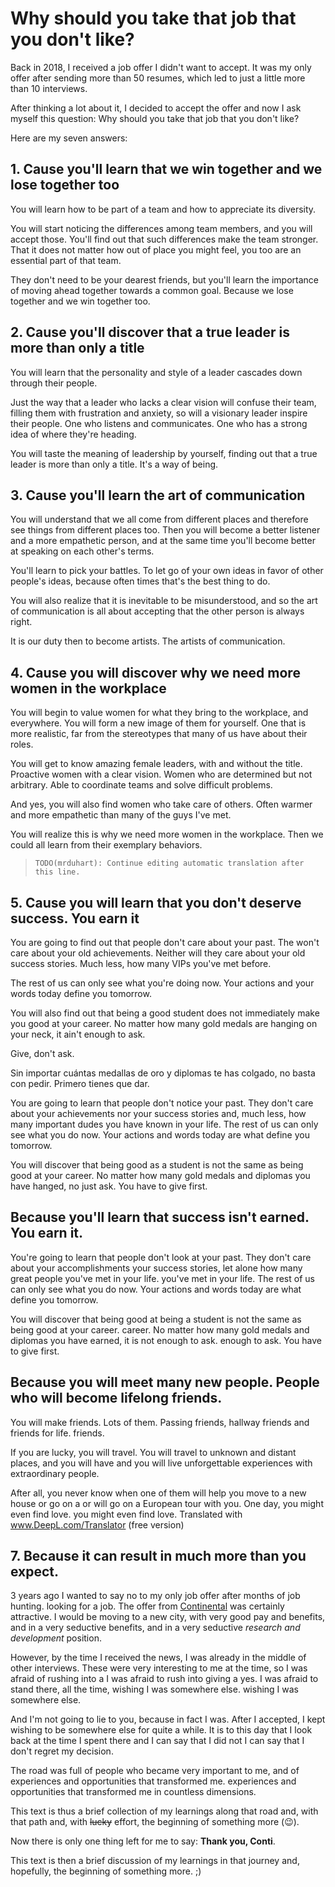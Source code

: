 # Why should you take that job that you don't like?

<!-- Intro -->

Back in 2018, I received a job offer I didn't want to accept. It was my only
offer after sending more than 50 resumes, which led to just a little more than
10 interviews.

After thinking a lot about it, I decided to accept the offer and now I ask
myself this question: Why should you take that job that you don't like?

Here are my seven answers:

<!-- Team -->

## 1. Cause you'll learn that we win together and we lose together too

You will learn how to be part of a team and how to appreciate its diversity.

You will start noticing the differences among team members, and you will accept
those. You'll find out that such differences make the team stronger. That it
does not matter how out of place you might feel, you too are an essential part
of that team.

They don't need to be your dearest friends, but you'll learn the importance of
moving ahead together towards a common goal. Because we lose together and we win
together too.

<!-- Leadership -->

## 2. Cause you'll discover that a true leader is more than only a title

You will learn that the personality and style of a leader cascades down through
their people.

Just the way that a leader who lacks a clear vision will confuse their team,
filling them with frustration and anxiety, so will a visionary leader inspire
their people. One who listens and communicates. One who has a strong idea of
where they're heading.

You will taste the meaning of leadership by yourself, finding out that a true
leader is more than only a title. It's a way of being.

<!-- Patience and communication -->

## 3. Cause you'll learn the art of communication

You will understand that we all come from different places and therefore see
things from different places too. Then you will become a better listener and a
more empathetic person, and at the same time you'll become better at speaking on
each other's terms.

You'll learn to pick your battles. To let go of your own ideas in favor of other
people's ideas, because often times that's the best thing to do.

You will also realize that it is inevitable to be misunderstood, and so the art
of communication is all about accepting that the other person is always right.

It is our duty then to become artists. The artists of communication.

<!-- Women -->

## 4. Cause you will discover why we need more women in the workplace

You will begin to value women for what they bring to the workplace, and
everywhere. You will form a new image of them for yourself. One that is more
realistic, far from the stereotypes that many of us have about their roles.

You will get to know amazing female leaders, with and without the title.
Proactive women with a clear vision. Women who are determined but not arbitrary.
Able to coordinate teams and solve difficult problems.

And yes, you will also find women who take care of others. Often warmer and more
empathetic than many of the guys I've met.

You will realize this is why we need more women in the workplace. Then we could
all learn from their exemplary behaviors.

> `TODO(mrduhart): Continue editing automatic translation after this line.`

<!-- Give, don't ask -->

## 5. Cause you will learn that you don't deserve success. You earn it

You are going to find out that people don't care about your past. The won't care about your old achievements. Neither will they care about your old success stories. Much less, how many VIPs you've met before.

The rest of us can only see what you're doing now. Your actions and your words today define you tomorrow.

You will also find out that being a good student does not immediately make you good at your career. No matter how many gold medals are hanging on your neck, it ain't enough to ask.

Give, don't ask.

Sin importar cuántas medallas de oro y diplomas te has colgado, no
basta con pedir. Primero tienes que dar.

You are going to learn that people don't notice your past. They don't care about
your achievements nor your success stories and, much less, how many important
dudes you have known in your life. The rest of us can only see what you do now.
Your actions and words today are what define you tomorrow.

You will discover that being good as a student is not the same as being good at
your career. No matter how many gold medals and diplomas you have hanged, no
just ask. You have to give first.

<!-- Give, don't ask -->

## Because you'll learn that success isn't earned. You earn it.

You're going to learn that people don't look at your past. They don't care about
your accomplishments your success stories, let alone how many great people
you've met in your life. you've met in your life. The rest of us can only see
what you do now. Your actions and words today are what define you tomorrow.

You will discover that being good at being a student is not the same as being
good at your career. career. No matter how many gold medals and diplomas you
have earned, it is not enough to ask. enough to ask. You have to give first.

<!-- Friends -->

## Because you will meet many new people. People who will become lifelong friends.

You will make friends. Lots of them. Passing friends, hallway friends and
friends for life. friends.

If you are lucky, you will travel. You will travel to unknown and distant
places, and you will have and you will live unforgettable experiences with
extraordinary people.

After all, you never know when one of them will help you move to a new house or
go on a or will go on a European tour with you. One day, you might even find
love. you might even find love. Translated with www.DeepL.com/Translator (free
version)

<!-- Finish -->

## 7. Because it can result in much more than you expect.

3 years ago I wanted to say no to my only job offer after months of job hunting.
looking for a job. The offer from
[Continental](https://www.continental-jobs.com/) was certainly attractive. I
would be moving to a new city, with very good pay and benefits, and in a very
seductive benefits, and in a very seductive _research and development_ position.

However, by the time I received the news, I was already in the middle of other
interviews. These were very interesting to me at the time, so I was afraid of
rushing into a I was afraid to rush into giving a yes. I was afraid to stand
there, all the time, wishing I was somewhere else. wishing I was somewhere else.

And I'm not going to lie to you, because in fact I was. After I accepted, I kept
wishing to be somewhere else for quite a while. It is to this day that I look
back at the time I spent there and I can say that I did not I can say that I
don't regret my decision.

The road was full of people who became very important to me, and of experiences
and opportunities that transformed me. experiences and opportunities that
transformed me in countless dimensions.

This text is thus a brief collection of my learnings along that road and, with
that path and, with ~~lucky~~ effort, the beginning of something more (😉).

Now there is only one thing left for me to say: **Thank you, Conti**.

<!-- ####################################################################### -->

This text is then a brief discussion of my learnings in that journey and,
hopefully, the beginning of something more. ;)
